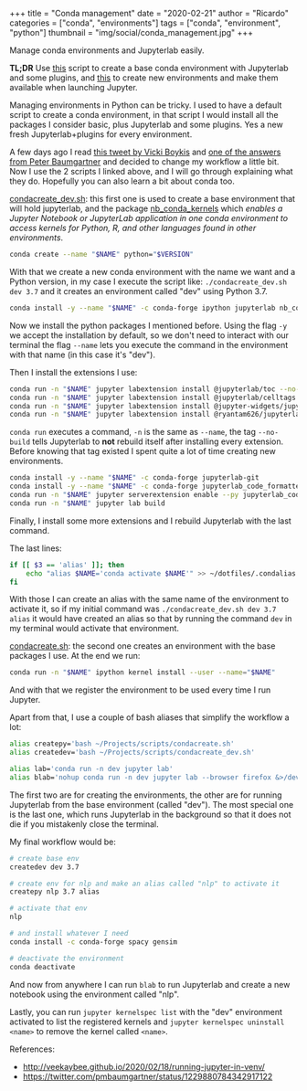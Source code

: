 +++
title = "Conda management"
date = "2020-02-21"
author = "Ricardo"
categories = ["conda", "environments"]
tags = ["conda", "environment", "python"]
thumbnail = "img/social/conda_management.jpg"
+++


Manage conda environments and Jupyterlab easily.
<!--more-->

**TL;DR** Use [this](https://github.com/polyrand/scripts/blob/master/condacreate_dev.sh) script to create a base conda environment with Jupyterlab and some plugins, and [this](https://github.com/polyrand/scripts/blob/master/condacreate.sh) to create new environments and make them available when launching Jupyter.

Managing environments in Python can be tricky. I used to have a default script to create a conda environment, in that script I would install all the packages I consider basic, plus Jupyterlab and some plugins. Yes a new fresh Jupyterlab+plugins for every environment.

A few days ago I read [this tweet by Vicki Boykis](https://twitter.com/vboykis/status/1229813718776786944) and [one of the answers from Peter Baumgartner](https://twitter.com/pmbaumgartner/status/1229880784342917122) and decided to change my workflow a little bit. Now I use the 2 scripts I linked above, and I will go through explaining what they do. Hopefully you can also learn a bit about conda too.

[condacreate_dev.sh](https://github.com/polyrand/scripts/blob/master/condacreate_dev.sh): this first one is used to create a base environment that will hold jupyterlab, and the package [nb_conda_kernels](https://github.com/Anaconda-Platform/nb_conda_kernels) which *enables a Jupyter Notebook or JupyterLab application in one conda environment to access kernels for Python, R, and other languages found in other environments*.

```bash
conda create --name "$NAME" python="$VERSION"
```

With that we create a new conda environment with the name we want and a Python version, in my case I execute the script like: `./condacreate_dev.sh dev 3.7` and it creates an environment called "dev" using Python 3.7.

```sh
conda install -y --name "$NAME" -c conda-forge ipython jupyterlab nb_conda_kernels black
```

Now we install the python packages I mentioned before. Using the flag `-y` we accept the installation by default, so we don't need to interact with our terminal the flag `--name` lets you execute the command in the environment with that name (in this case it's "dev").

Then I install the extensions I use:

```sh
conda run -n "$NAME" jupyter labextension install @jupyterlab/toc --no-build
conda run -n "$NAME" jupyter labextension install @jupyterlab/celltags --no-build
conda run -n "$NAME" jupyter labextension install @jupyter-widgets/jupyterlab-manager --no-build
conda run -n "$NAME" jupyter labextension install @ryantam626/jupyterlab_code_formatter --no-build
```

`conda run` executes a command, `-n` is the same as `--name`, the tag `--no-build` tells Jupyterlab to **not** rebuild itself after installing every extension. Before knowing that tag existed I spent quite a lot of time creating new environments.

```sh
conda install -y --name "$NAME" -c conda-forge jupyterlab-git
conda install -y --name "$NAME" -c conda-forge jupyterlab_code_formatter
conda run -n "$NAME" jupyter serverextension enable --py jupyterlab_code_formatter
conda run -n "$NAME" jupyter lab build
```

Finally, I install some more extensions and I rebuild Jupyterlab with the last command.

The last lines:

```sh
if [[ $3 == 'alias' ]]; then
    echo "alias $NAME='conda activate $NAME'" >> ~/dotfiles/.condalias
fi
```

With those I can create an alias with the same name of the environment to activate it, so if my initial command was `./condacreate_dev.sh dev 3.7 alias` it would have created an alias so that by running the command `dev` in my terminal would activate that environment.

[condacreate.sh](https://github.com/polyrand/scripts/blob/master/condacreate.sh): the second one creates an environment with the base packages I use. At the end we run:

```sh
conda run -n "$NAME" ipython kernel install --user --name="$NAME"
```

And with that we register the environment to be used every time I run Jupyter.

Apart from that, I use a couple of bash aliases that simplify the workflow a lot:

```sh
alias createpy='bash ~/Projects/scripts/condacreate.sh'
alias createdev='bash ~/Projects/scripts/condacreate_dev.sh'

alias lab='conda run -n dev jupyter lab'
alias blab='nohup conda run -n dev jupyter lab --browser firefox &>/dev/null &'
```

The first two are for creating the environments, the other are for running Jupyterlab from the base environment (called "dev"). The most special one is the last one, which runs Jupyterlab in the background so that it does not die if you mistakenly close the terminal.

My final workflow would be:

```sh
# create base env
createdev dev 3.7

# create env for nlp and make an alias called "nlp" to activate it
createpy nlp 3.7 alias

# activate that env
nlp

# and install whatever I need
conda install -c conda-forge spacy gensim 

# deactivate the environment
conda deactivate
```

And now from anywhere I can run `blab` to run Jupyterlab and create a new notebook using the environment called "nlp".

Lastly, you can run `jupyter kernelspec list` with the "dev" environment activated to list the registered kernels and `jupyter kernelspec uninstall <name>` to remove the kernel called `<name>`.

References:

* http://veekaybee.github.io/2020/02/18/running-jupyter-in-venv/
* https://twitter.com/pmbaumgartner/status/1229880784342917122
